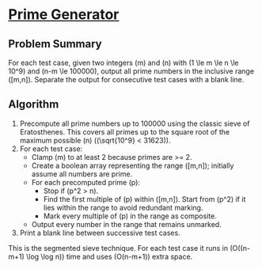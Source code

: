 # [Prime Generator](https://www.spoj.com/problems/PRIME1)

## Problem Summary
For each test case, given two integers \(m\) and \(n\) with \(1 \le m \le n \le 10^9\) and \(n-m \le 100000\), output all prime numbers in the inclusive range \([m,n]\). Separate the output for consecutive test cases with a blank line.

## Algorithm
1. Precompute all prime numbers up to 100000 using the classic sieve of Eratosthenes. This covers all primes up to the square root of the maximum possible \(n\) (\(\sqrt{10^9} < 31623\)).
2. For each test case:
   - Clamp \(m\) to at least 2 because primes are >= 2.
   - Create a boolean array representing the range \([m,n]\); initially assume all numbers are prime.
   - For each precomputed prime \(p\):
     - Stop if \(p^2 > n\).
     - Find the first multiple of \(p\) within \([m,n]\). Start from \(p^2\) if it lies within the range to avoid redundant marking.
     - Mark every multiple of \(p\) in the range as composite.
   - Output every number in the range that remains unmarked.
3. Print a blank line between successive test cases.

This is the segmented sieve technique. For each test case it runs in \(O((n-m+1) \log \log n)\) time and uses \(O(n-m+1)\) extra space.

